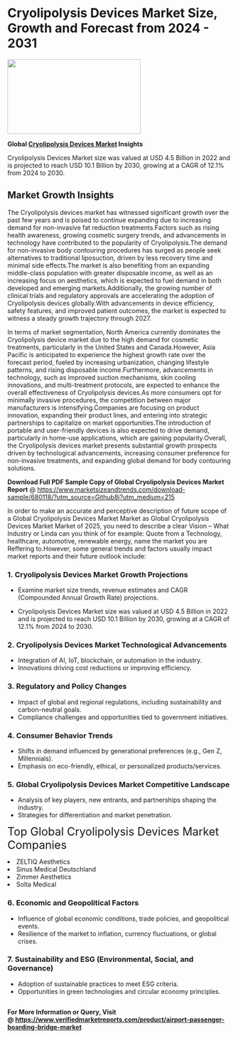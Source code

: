 <H1>Cryolipolysis Devices Market Size, Growth and Forecast from 2024 - 2031</H1><img class="aligncenter size-medium wp-image-584254" src="https://thirdeyenews.in/wp-content/uploads/2024/09/Global-Market-Research-300x168.jpeg" alt="" width="300" height="168" /><p><strong>Global&nbsp;<a href="https://www.marketsizeandtrends.com/download-sample/680118/?utm_source=Github8j?utm_medium=215">Cryolipolysis Devices Market</a> Insights</strong></p><p>Cryolipolysis Devices Market size was valued at USD 4.5 Billion in 2022 and is projected to reach USD 10.1 Billion by 2030, growing at a CAGR of 12.1% from 2024 to 2030.</p><p><h2>Market Growth Insights</h2> <p>The Cryolipolysis devices market has witnessed significant growth over the past few years and is poised to continue expanding due to increasing demand for non-invasive fat reduction treatments.Factors such as rising health awareness, growing cosmetic surgery trends, and advancements in technology have contributed to the popularity of Cryolipolysis.The demand for non-invasive body contouring procedures has surged as people seek alternatives to traditional liposuction, driven by less recovery time and minimal side effects.The market is also benefiting from an expanding middle-class population with greater disposable income, as well as an increasing focus on aesthetics, which is expected to fuel demand in both developed and emerging markets.Additionally, the growing number of clinical trials and regulatory approvals are accelerating the adoption of Cryolipolysis devices globally.With advancements in device efficiency, safety features, and improved patient outcomes, the market is expected to witness a steady growth trajectory through 2027.</p> <p>In terms of market segmentation, North America currently dominates the Cryolipolysis device market due to the high demand for cosmetic treatments, particularly in the United States and Canada.However, Asia Pacific is anticipated to experience the highest growth rate over the forecast period, fueled by increasing urbanization, changing lifestyle patterns, and rising disposable income.Furthermore, advancements in technology, such as improved suction mechanisms, skin cooling innovations, and multi-treatment protocols, are expected to enhance the overall effectiveness of Cryolipolysis devices.As more consumers opt for minimally invasive procedures, the competition between major manufacturers is intensifying.Companies are focusing on product innovation, expanding their product lines, and entering into strategic partnerships to capitalize on market opportunities.The introduction of portable and user-friendly devices is also expected to drive demand, particularly in home-use applications, which are gaining popularity.Overall, the Cryolipolysis devices market presents substantial growth prospects driven by technological advancements, increasing consumer preference for non-invasive treatments, and expanding global demand for body contouring solutions.</p> <p><span class=""><strong>Download Full PDF Sample Copy of Global Cryolipolysis Devices Market Report</strong> @ <a href="https://www.marketsizeandtrends.com/download-sample/680118/?utm_source=Github8j?utm_medium=215" target="_blank">https://www.marketsizeandtrends.com/download-sample/680118/?utm_source=Github8j?utm_medium=215</a></span></p><p>In order to make an accurate and perceptive description of future scope of a Global&nbsp;Cryolipolysis Devices Market Market as Global&nbsp;Cryolipolysis Devices Market Market of 2025, you need to describe a clear Vision &ndash; What Industry or Linda can you think of for example: Quote from a Technology, healthcare, automotive, renewable energy, name the market you are Reffering to.However, some general trends and factors usually impact market reports and their future outlook include:</p><h3>1.&nbsp;<strong>Cryolipolysis Devices Market Growth Projections</strong></h3><ul><li>Examine market size trends, revenue estimates and CAGR (Compounded Annual Growth Rate) projections.</li><li><p>Cryolipolysis Devices Market size was valued at USD 4.5 Billion in 2022 and is projected to reach USD 10.1 Billion by 2030, growing at a CAGR of 12.1% from 2024 to 2030.</p></li></ul><h3>2.&nbsp;<strong>Cryolipolysis Devices Market Technological Advancements</strong></h3><ul><li>Integration of AI, IoT, blockchain, or automation in the industry.</li><li>Innovations driving cost reductions or improving efficiency.</li></ul><h3>3.&nbsp;<strong>Regulatory and Policy Changes</strong></h3><ul><li>Impact of global and regional regulations, including sustainability and carbon-neutral goals.</li><li>Compliance challenges and opportunities tied to government initiatives.</li></ul><h3>4.&nbsp;<strong>Consumer Behavior Trends</strong></h3><ul><li>Shifts in demand influenced by generational preferences (e.g., Gen Z, Millennials).</li><li>Emphasis on eco-friendly, ethical, or personalized products/services.</li></ul><h3>5.&nbsp;<strong>Global Cryolipolysis Devices Market Competitive Landscape</strong></h3><ul><li>Analysis of key players, new entrants, and partnerships shaping the industry.</li><li>Strategies for differentiation and market penetration.</li></ul><p data-pm-slice="1 1 []"><span style="color: inherit; font-family: inherit; font-size: 25px;">Top Global Cryolipolysis Devices Market Companies</span></p><div class="" data-test-id=""><p><li>ZELTIQ Aesthetics</li><li> Sinus Medical Deutschland</li><li> Zimmer Aesthetics</li><li> Solta Medical</li></p></div><h3>6.&nbsp;<strong>Economic and Geopolitical Factors</strong></h3><ul><li>Influence of global economic conditions, trade policies, and geopolitical events.</li><li>Resilience of the market to inflation, currency fluctuations, or global crises.</li></ul><h3>7.&nbsp;<strong>Sustainability and ESG (Environmental, Social, and Governance)</strong></h3><ul><li>Adoption of sustainable practices to meet ESG criteria.</li><li>Opportunities in green technologies and circular economy principles.</li></ul><h2><strong style="font-size: 14px;">For More Information or Query, Visit @&nbsp;</strong><a style="background-color: #ffffff; font-size: 14px;" href="https://www.marketsizeandtrends.com/report/cryolipolysis-devices-market/" target="_blank">https://www.verifiedmarketreports.com/product/airport-passenger-boarding-bridge-market</a></h2>